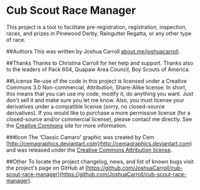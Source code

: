 # Cub Scout Race Manager
This project is a tool to facilitate pre-registration, registration, inspection, races, and prizes in Pinewood Derby, Raingutter Regatta, or any other type of race.

##Authors
This was written by Joshua Carroll [about.me/joshuacarroll](about.me/joshuacarroll).

##Thanks
Thanks to Christina Carroll for her help and support.  Thanks also to the leaders of Pack 604, Quapaw Area Council, Boy Scouts of America.

##License
Re-use of the code in this project is licensed under a Creative Commons 3.0 Non-commercial, Attribution, Share-Alike license. In short, this means that you can use my code, modify it, do anything you want. Just don't sell it and make sure you let me know. Also, you must license your derivatives under a compatible license (sorry, no closed-source derivatives). If you would like to purchase a more permissive license (for a closed-source and/or commercial license), please contact me directly. See the [Creative Commons](http://creativecommons.org/licenses/by/3.0/) site for more information.

###Icon
The 'Classic Camaro' graphic was created by Cem [http://cemagraphics.deviantart.com](http://cemagraphics.deviantart.com) and was released under the [Creative Commons Attribution license](http://creativecommons.org/licenses/by/3.0/).

##Other
To locate the project changelog, news, and list of known bugs visit the project's page on GitHub at [https://github.com/JoshuaCarroll/cub-scout-race-manager](https://github.com/JoshuaCarroll/cub-scout-race-manager).